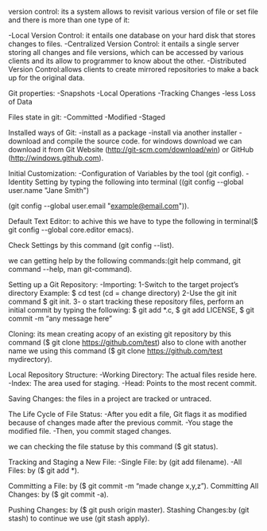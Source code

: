 version control: its a system allows to revisit various version of file or set file and there is more than one type of it:

-Local Version Control: it entails one database on your hard disk that stores changes to files.
-Centralized Version Control: it entails a single server storing all changes and file versions, which can be accessed by 
 various clients and its allow to programmer to know about the other.
-Distributed Version Control:allows clients to create mirrored repositories to make a back up for the original data.

Git properties: 
-Snapshots
-Local Operations
-Tracking Changes
-less Loss of Data

Files state in git:
-Committed
-Modified
-Staged

Installed ways of Git:
-install as a package
-install via another installer
-download and compile the source code.
for windows download we can download it from Git Website (http://git-scm.com/download/win) or GitHub (http://windows.github.com).

Initial Customization:
-Configuration of Variables by the tool (git config).
-Identity Setting by typing the following into terminal 
((git config --global user.name "Jane Smith")

 (git config --global user.email "example@email.com")).

Default Text Editor: to achive this we have to type the following in terminal($ git config --global core.editor emacs).

Check Settings by this command (git config --list).

we can getting help by the following commands:(git help command, git command --help, man git-command).

Setting up a Git Repository:
-Importing: 
1-Switch to the target project’s directory Example: $ cd test (cd = change directory)
2-Use the git init command $ git init.
3- o start tracking these repository files, perform an initial commit by typing the following: $ git add *.c, $ git add LICENSE, $ git commit -m “any message here”

Cloning: its mean creating acopy of an existing git repository by this command ($ git clone https://github.com/test) also to clone with another name we using 
this command ($ git clone https://github.com/test mydirectory).

Local Repository Structure:
-Working Directory: The actual files reside here.
-Index: The area used for staging.
-Head: Points to the most recent commit.

Saving Changes: the files in a project are tracked or untraced.

The Life Cycle of File Status:
-After you edit a file, Git flags it as modified because of changes made after the previous commit.
-You stage the modified file.
-Then, you commit staged changes.

we can checking the file statuse by this command ($ git status).

Tracking and Staging a New File:
-Single File: by (git add filename).
-All Files: by ($ git add *).

Committing a File: by ($ git commit -m “made change x,y,z”).
Committing All Changes: by ($ git commit -a).

Pushing Changes: by ($ git push origin master).
Stashing Changes:by (git stash) to continue we use (git stash apply).